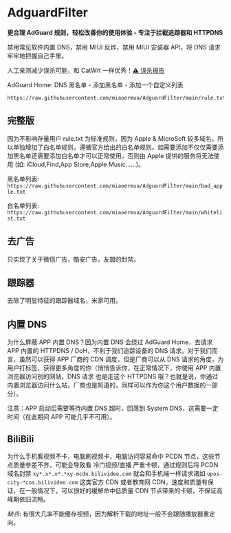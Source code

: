 # AdguardFilter

**更合理 AdGuard 规则，轻松改善你的使用体验 - 专注于拦截追踪器和 HTTPDNS**

禁用常见软件内置 DNS，禁用 MIUI 反炸，禁用 MIUI 安装器 API，将 DNS 请求牢牢地把握自己手里。

人工亲测减少误杀可能，和 CatWrt 一样优秀！[⚠️ 误杀报告](https://github.com/miaoermua/AdguardFilter/issues/new?assignees=&labels=&projects=&template=hosts-report.md&title=)

AdGuard Home: DNS 黑名单 - 添加黑名单 - 添加一个自定义列表

```url
https://raw.githubusercontent.com/miaoermua/AdguardFilter/main/rule.txt
```

## 完整版

因为不影响存量用户 rule.txt 为标准规则，因为 Apple & MicroSoft 较多域名，所以单独增加了白名单规则，遵循官方给出的白名单规则。如需要添加不仅仅需要添加黑名单还需要添加白名单才可以正常使用，否则由 Apple 提供的服务将无法使用 (如: iCloud,Find,App Store,Apple Music……)。

黑名单列表: `https://raw.githubusercontent.com/miaoermua/AdguardFilter/main/bad_apple.txt`

白名单列表: `https://raw.githubusercontent.com/miaoermua/AdguardFilter/main/whitelist.txt`

## 去广告

只实现了关于微信广告，酷安广告，友盟的封禁。

## 跟踪器

去除了明显特征的跟踪器域名，米家可用。

## 内置 DNS

为什么屏蔽 APP 内置 DNS？因为内置 DNS 会绕过 AdGuard Home，去请求 APP 内置的 HTTPDNS / DoH，不利于我们追踪设备的 DNS 请求。对于我们而言，虽然可以获得 APP 厂商的 CDN 调度，但是厂商可以从 DNS 请求的角度，为用户打标签，获得更多角度的你（悄悄告诉你，在正常情况下，你使用 APP 内置浏览器访问别的网站，DNS 请求 也是走这个 HTTPDNS 哦？也就是说，你通过内置浏览器访问什么站，厂商也是知道的，同样可以作为你这个用户数据的一部分）。

注意：APP 启动后需要等待内置 DNS 超时，回落到 System DNS，这需要一定时间（在此期间 APP 可能几乎不可用）。

## BiliBili

为什么手机看视频不卡，电脑刷视频卡，电脑访问容易命中 PCDN 节点，这些节点质量参差不齐，可能会导致看 冷门视频/直播 严重卡顿，通过规则后将 PCDN 域名封禁 `xy*.x*.x*.*xy-mcdn.bilivideo.com` 就会和手机端一样请求诸如 `upos-city-*cos.bilivideo.com` 这类官方 CDN 或者教育网 CDN，速度和质量有保证，在一般情况下，可以很好的缓解命中低质量 CDN 节点带来的卡顿，不保证高峰期依旧流畅。

*缺点*: 有很大几率不能缓存视频，因为解析下载的地址一般不会跟随播放器重定向。
